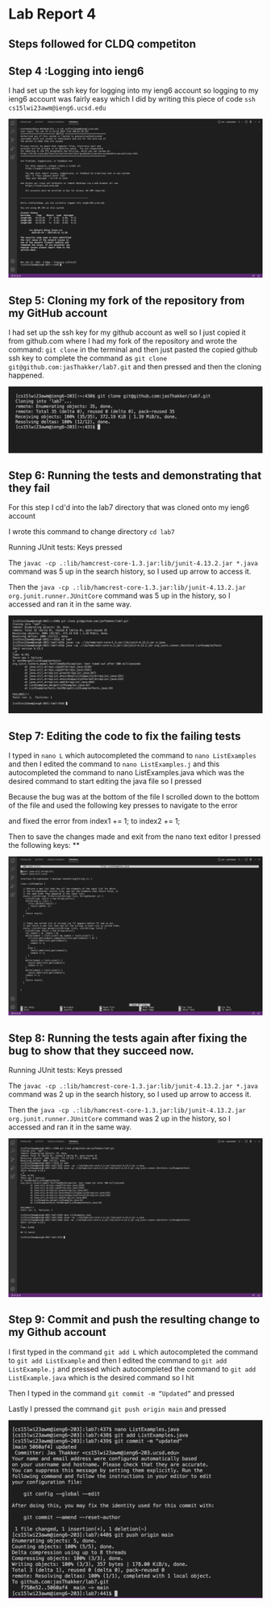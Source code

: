 # **Lab Report 4**

## Steps followed for CLDQ competiton

## Step 4 :Logging into ieng6

I had set up the ssh key for logging into my ieng6 account so logging to my ieng6 account was fairly easy which I did by writing this piece of code
`ssh cs15lwi23awm@ieng6.ucsd.edu`

![](Step4.png)

## Step 5: Cloning my fork of the repository from my GitHub account
I had set up the ssh key for my github account as well so I just copied it from github.com where I had my fork of the repository and wrote the command:
`git clone` in the terminal and then just pasted the copied github ssh key to complete the command as `git clone git@github.com:jasThakker/lab7.git`
and then pressed <enter> and then the cloning happened.

![](Step5.png)

## Step 6: Running the tests and demonstrating that they fail
For this step I cd'd into the lab7 directory that was cloned onto my ieng6 account 

I wrote this command to change directory `cd lab7`

Running JUnit tests: Keys pressed <up><up><up><up><up><enter> <up><up><up><up><up><enter>
  

The `javac -cp .:lib/hamcrest-core-1.3.jar:lib/junit-4.13.2.jar *.java` command was 5 up in the search history, so I used up arrow to access it. 

Then the `java -cp .:lib/hamcrest-core-1.3.jar:lib/junit-4.13.2.jar org.junit.runner.JUnitCore` command was 5 up in the history, so I accessed and ran it in the same way.
 
![](Step6.png)
  
##  Step 7: Editing the code to fix the failing tests
 
I typed in `nano L` <tab> which autocompleted the command to `nano ListExamples` and then I edited the command to `nano ListExamples.j` <tab> and this autocompleted the command to nano ListExamples.java which was the desired command to start editing the java file so I pressed <enter>
  
Because the bug was at the bottom of the file I scrolled down to the bottom of the file and used the following key presses to navigate to the error
  
<up><up><up><up><up><up><up><cmd><right> and fixed the error from index1 += 1; to index2 += 1;
  
Then to save the changes made and exit from the nano text editor I pressed the following keys: **<CTRL O> <enter> <CTRL X>
 
![](Step7.png) 

## Step 8: Running the tests again after fixing the bug to show that they succeed now.

Running JUnit tests: Keys pressed <up><up><enter> <up><up><enter>
  
The `javac -cp .:lib/hamcrest-core-1.3.jar:lib/junit-4.13.2.jar *.java` command was 2 up in the search history, so I used up arrow to access it. 

Then the `java -cp .:lib/hamcrest-core-1.3.jar:lib/junit-4.13.2.jar org.junit.runner.JUnitCore` command was 2 up in the history, so I accessed and ran it in the same way.
  
![](Step8.png)
  
## Step 9: Commit and push the resulting change to my Github account
  
I first typed in the command `git add L`<tab> which autocompleted the command to `git add ListExample` and then I edited the command to `git add ListExample.j` and pressed <tab> which autocompleted the command to `git add ListExample.java` which is the desired command so I hit <enter>

Then I typed in the command `git commit -m “Updated”` and pressed <enter>
  
Lastly I pressed the command `git push origin main` and pressed <enter>

![](Step9.png)
  
  

